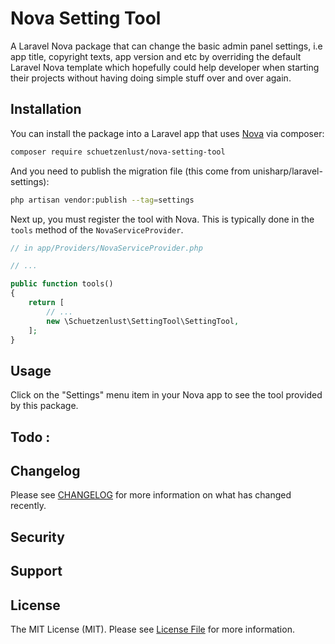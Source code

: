 # Nova Setting Tool

A Laravel Nova package that can change the basic admin panel settings, i.e app title, copyright texts, app version and etc by overriding the default Laravel Nova template which hopefully could help developer when starting their projects without having doing simple stuff over and over again.

## Installation

You can install the package into a Laravel app that uses [Nova](https://nova.laravel.com) via composer:

```bash
composer require schuetzenlust/nova-setting-tool
```

And you need to publish the migration file (this come from unisharp/laravel-settings):

```bash
php artisan vendor:publish --tag=settings
```

Next up, you must register the tool with Nova. This is typically done in the `tools` method of the `NovaServiceProvider`.

```php
// in app/Providers/NovaServiceProvider.php

// ...

public function tools()
{
    return [
        // ...
        new \Schuetzenlust\SettingTool\SettingTool,
    ];
}
```

## Usage

Click on the "Settings" menu item in your Nova app to see the tool provided by this package.


## Todo :

## Changelog

Please see [CHANGELOG](CHANGELOG.md) for more information on what has changed recently.

## Security


## Support



## License

The MIT License (MIT). Please see [License File](LICENSE.md) for more information.
